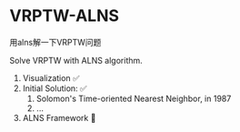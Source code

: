 # VRPTW-ALNS
用alns解一下VRPTW问题

Solve VRPTW with ALNS algorithm.

1. Visualization ✅ 
2. Initial Solution: ✅ 
   1. Solomon's Time-oriented Nearest Neighbor, in 1987
   2. ... 
3. ALNS Framework 💪
